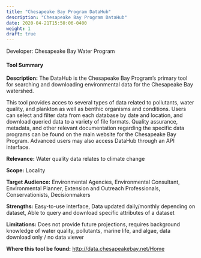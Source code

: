 ```yaml
---
title: "Chesapeake Bay Program DataHub"
description: "Chesapeake Bay Program DataHub"
date: 2020-04-21T15:50:06-0400
weight: 1
draft: true
---
```

Developer: Chesapeake Bay Water Program

#### Tool Summary
**Description:** The DataHub is the Chesapeake Bay Program’s primary tool for searching and downloading environmental data for the Chesapeake Bay watershed.

This tool provides acces to several types of data related to pollutants, water quality, and plankton as well as benthic organisms and conditions. Users can select and filter data from each database by date and location, and download queried data to a variety of file formats. Quality assurance, metadata, and other relevant documentation regarding the specific data programs can be found on the main website for the Chesapeake Bay Program. Advanced users may also access DataHub through an API interface. 




**Relevance:** Water quality data relates to climate change

**Scope:** Locality

**Target Audience:** Environmental Agencies, Environmental Consultant, Environmental Planner, Extension and Outreach Professionals, Conservationists, Decisionmakers

**Strengths:** Easy-to-use interface, Data updated daily/monthly depending on dataset, Able to query and download specific attributes of a dataset

**Limitations:** Does not provide future projections, requires background knowledge of water quality, pollutants, marine life, and algae, data download only / no data viewer

**Where this tool be found:** http://data.chesapeakebay.net/Home
